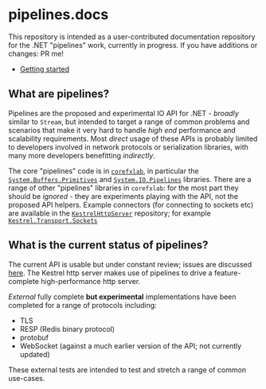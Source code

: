 # pipelines.docs

This repository is intended as a user-contributed documentation repository for the .NET "pipelines" work, currently in progress. If you have additions or changes: PR me!

- [Getting started](GettingStarted)

## What are pipelines?

Pipelines are the proposed and experimental IO API for .NET - *broadly* similar to `Stream`, but intended to target a range of common problems and scenarios that make it very hard to handle *high end* performance and scalability requirements. Most *direct* usage of these APIs is probably limited to developers involved in network protocols or serialization libraries, with many more developers benefitting *indirectly*.

The core "pipelines" code is in [`corefxlab`](https://github.com/dotnet/corefxlab/), in particular the [`System.Buffers.Primitives`](https://github.com/dotnet/corefxlab/tree/master/src/System.Buffers.Primitives) and [`System.IO.Pipelines`](https://github.com/dotnet/corefxlab/tree/master/src/System.IO.Pipelines) libraries. There are a range of other "pipelines" libraries in `corefxlab`: for the most part they should be *ignored* - they are experiments playing with the API, not the proposed API helpers. Example connectors (for connecting to sockets etc) are available in the [`KestrelHttpServer`](https://github.com/aspnet/KestrelHttpServer) repository; for example [`Kestrel.Transport.Sockets`](https://github.com/aspnet/KestrelHttpServer/tree/dev/src/Kestrel.Transport.Sockets)

## What is the current status of pipelines?

The current API is usable but under constant review; issues are discussed [here](https://github.com/dotnet/corefxlab/issues). The Kestrel http server makes use of pipelines to drive a feature-complete high-performance http server.

*External* fully complete **but experimental** implementations have been completed for a range of protocols including:

- TLS
- RESP (Redis binary protocol)
- protobuf
- WebSocket (against a much earlier version of the API; not currently updated)

These external tests are intended to test and stretch a range of common use-cases.

